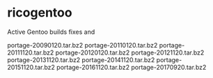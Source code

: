 # ricogentoo
Active Gentoo builds fixes and 

portage-20090120.tar.bz2
portage-20110120.tar.bz2
portage-20111120.tar.bz2
portage-20120120.tar.bz2
portage-20121120.tar.bz2
portage-20131120.tar.bz2
portage-20141120.tar.bz2
portage-20151120.tar.bz2
portage-20161120.tar.bz2
portage-20170920.tar.bz2
